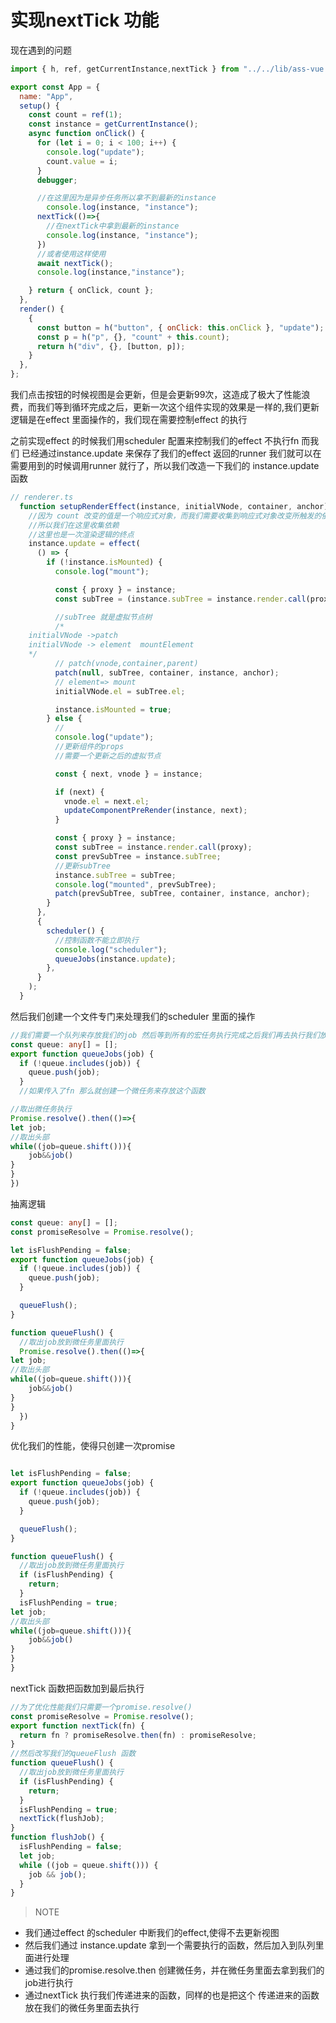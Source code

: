 # 实现nextTick 功能

现在遇到的问题

```javascript
import { h, ref, getCurrentInstance,nextTick } from "../../lib/ass-vue.esm.js";

export const App = {
  name: "App",
  setup() {
    const count = ref(1);
    const instance = getCurrentInstance();
    async function onClick() {
      for (let i = 0; i < 100; i++) {
        console.log("update");
        count.value = i;
      }
      debugger;

      //在这里因为是异步任务所以拿不到最新的instance
        console.log(instance, "instance");
      nextTick(()=>{
        //在nextTick中拿到最新的instance
        console.log(instance, "instance");
      })
      //或者使用这样使用
      await nextTick();
      console.log(instance,"instance");

    } return { onClick, count };
  },
  render() {
    {
      const button = h("button", { onClick: this.onClick }, "update");
      const p = h("p", {}, "count" + this.count);
      return h("div", {}, [button, p]);
    }
  },
};
```

我们点击按钮的时候视图是会更新，但是会更新99次，这造成了极大了性能浪费，而我们等到循环完成之后，更新一次这个组件实现的效果是一样的,我们更新逻辑是在effect 里面操作的，我们现在需要控制effect 的执行

之前实现effect 的时候我们用scheduler 配置来控制我们的effect 不执行fn 而我们 已经通过instance.update 来保存了我们的effect 返回的runner 我们就可以在需要用到的时候调用runner 就行了，所以我们改造一下我们的 instance.update 函数

```typescript
// renderer.ts
  function setupRenderEffect(instance, initialVNode, container, anchor) {
    //因为 count 改变的值是一个响应式对象，而我们需要收集到响应式对象改变所触发的依赖
    //所以我们在这里收集依赖
    //这里也是一次渲染逻辑的终点
    instance.update = effect(
      () => {
        if (!instance.isMounted) {
          console.log("mount");

          const { proxy } = instance;
          const subTree = (instance.subTree = instance.render.call(proxy));

          //subTree 就是虚拟节点树
          /* 
    initialVNode ->patch
    initialVNode -> element  mountElement 
    */
          // patch(vnode,container,parent)
          patch(null, subTree, container, instance, anchor);
          // element=> mount
          initialVNode.el = subTree.el;

          instance.isMounted = true;
        } else {
          //
          console.log("update");
          //更新组件的props
          //需要一个更新之后的虚拟节点

          const { next, vnode } = instance;

          if (next) {
            vnode.el = next.el;
            updateComponentPreRender(instance, next);
          }

          const { proxy } = instance;
          const subTree = instance.render.call(proxy);
          const prevSubTree = instance.subTree;
          //更新subTree
          instance.subTree = subTree;
          console.log("mounted", prevSubTree);
          patch(prevSubTree, subTree, container, instance, anchor);
        }
      },
      {
        scheduler() {
          //控制函数不能立即执行
          console.log("scheduler");
          queueJobs(instance.update);
        },
      }
    );
  }
```

然后我们创建一个文件专门来处理我们的scheduler 里面的操作

```typescript
//我们需要一个队列来存放我们的job 然后等到所有的宏任务执行完成之后我们再去执行我们放在我们的queue里面的微任务
const queue: any[] = [];
export function queueJobs(job) {
  if (!queue.includes(job)) {
    queue.push(job);
  }
  //如果传入了fn 那么就创建一个微任务来存放这个函数

//取出微任务执行 
Promise.resolve().then(()=>{
let job;
//取出头部
while((job=queue.shift())){
    job&&job()
}
}
})

```

抽离逻辑

```typescript
const queue: any[] = [];
const promiseResolve = Promise.resolve();

let isFlushPending = false;
export function queueJobs(job) {
  if (!queue.includes(job)) {
    queue.push(job);
  }

  queueFlush();
}

function queueFlush() {
  //取出job放到微任务里面执行
  Promise.resolve().then(()=>{
let job;
//取出头部
while((job=queue.shift())){
    job&&job()
}
}
  })
}
```

优化我们的性能，使得只创建一次promise

```typescript

let isFlushPending = false;
export function queueJobs(job) {
  if (!queue.includes(job)) {
    queue.push(job);
  }

  queueFlush();
}

function queueFlush() {
  //取出job放到微任务里面执行
  if (isFlushPending) {
    return;
  }
  isFlushPending = true;
let job;
//取出头部
while((job=queue.shift())){
    job&&job()
}
}
}
```

nextTick 函数把函数加到最后执行

```typescript
//为了优化性能我们只需要一个promise.resolve()
const promiseResolve = Promise.resolve();
export function nextTick(fn) {
  return fn ? promiseResolve.then(fn) : promiseResolve;
}
//然后改写我们的queueFlush 函数
function queueFlush() {
  //取出job放到微任务里面执行
  if (isFlushPending) {
    return;
  }
  isFlushPending = true;
  nextTick(flushJob);
}
function flushJob() {
  isFlushPending = false;
  let job;
  while ((job = queue.shift())) {
    job && job();
  }
}
```

>NOTE

- 我们通过effect 的scheduler 中断我们的effect,使得不去更新视图
- 然后我们通过 instance.update 拿到一个需要执行的函数，然后加入到队列里面进行处理
- 通过我们的promise.resolve.then 创建微任务，并在微任务里面去拿到我们的job进行执行
- 通过nextTick 执行我们传递进来的函数，同样的也是把这个  传递进来的函数放在我们的微任务里面去执行
